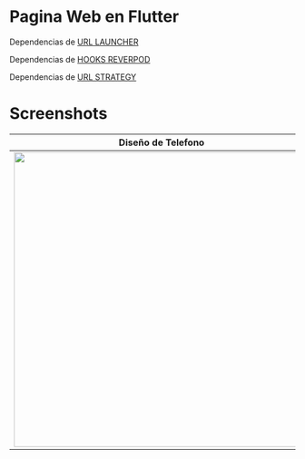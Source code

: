 # Pagina Web en Flutter

Dependencias de [URL LAUNCHER](https://pub.dev/packages/url_launcher)

Dependencias de [HOOKS REVERPOD](https://pub.dev/packages/hooks_riverpod)

Dependencias de [URL STRATEGY](https://pub.dev/packages/url_strategy)

# Screenshots

| Diseño de Telefono                                |Diseño de Escritorio                         |
|-------------------------------------------------|-------------------------------------------------|
| <img src="screenshots/image1.png" height="520"> | <img src="screenshots/image2.png" height="520"> |
